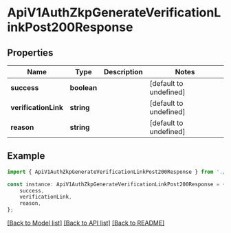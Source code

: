 # ApiV1AuthZkpGenerateVerificationLinkPost200Response


## Properties

Name | Type | Description | Notes
------------ | ------------- | ------------- | -------------
**success** | **boolean** |  | [default to undefined]
**verificationLink** | **string** |  | [default to undefined]
**reason** | **string** |  | [default to undefined]

## Example

```typescript
import { ApiV1AuthZkpGenerateVerificationLinkPost200Response } from './api';

const instance: ApiV1AuthZkpGenerateVerificationLinkPost200Response = {
    success,
    verificationLink,
    reason,
};
```

[[Back to Model list]](../README.md#documentation-for-models) [[Back to API list]](../README.md#documentation-for-api-endpoints) [[Back to README]](../README.md)
